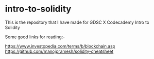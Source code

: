 # intro-to-solidity


This is the repository that I have made for GDSC X Codecademy Intro to Solidity


Some good links for reading:-

https://www.investopedia.com/terms/b/blockchain.asp
https://github.com/manojpramesh/solidity-cheatsheet
